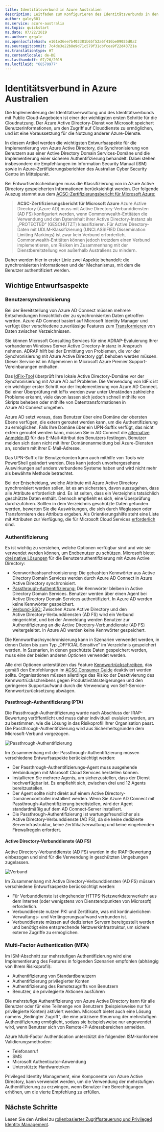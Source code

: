 ```yaml
---
title: Identitätsverbund in Azure Australien
description: Leitfaden zum Konfigurieren des Identitätsverbunds in den australischen Regionen, um die spezifischen Anforderungen der Richtlinien, Bestimmungen und Gesetze der australischen Regierung zu erfüllen.
author: galey801
ms.service: azure-australia
ms.topic: quickstart
ms.date: 07/22/2019
ms.author: grgale
ms.openlocfilehash: e161e36ee7b403381b65f52a6f416be09025d0a2
ms.sourcegitcommit: 7c4de3e22b8e9d71c579f31cbfcea9f22d43721a
ms.translationtype: HT
ms.contentlocale: de-DE
ms.lasthandoff: 07/26/2019
ms.locfileid: "68570977"
---
```

# <a name="identity-federation-in-azure-australia"></a>Identitätsverbund in Azure Australien

Die Implementierung der Identitätsverwaltung und des Identitätsverbunds mit Public Cloud-Angeboten ist einer der wichtigsten ersten Schritte für die Cloudnutzung. Der Azure Active Directory-Dienst von Microsoft speichert Benutzerinformationen, um den Zugriff auf Clouddienste zu ermöglichen, und ist eine Voraussetzung für die Nutzung anderer Azure-Dienste.

In diesem Artikel werden die wichtigsten Entwurfsaspekte für die Implementierung von Azure Active Directory, die Synchronisierung von Benutzern aus einer Active Directory Domain Services-Domäne und die Implementierung einer sicheren Authentifizierung behandelt. Dabei stehen insbesondere die Empfehlungen im Information Security Manual (ISM) sowie in Azure-Zertifizierungsberichten des Australian Cyber Security Centre im Mittelpunkt.

Bei Entwurfsentscheidungen muss die Klassifizierung von in Azure Active Directory gespeicherten Informationen berücksichtigt werden. Der folgende Auszug stammt aus dem [ACSC-Zertifizierungsbericht für Microsoft Azure:](https://aka.ms/au-irap)

>**ACSC-Zertifizierungsbericht für Microsoft Azure** Azure Active Directory (Azure AD) muss mit Active Directory-Verbunddiensten (AD FS) konfiguriert werden, wenn Commonwealth-Entitäten die Verwendung und den Dateninhalt ihrer Active Directory-Instanz als „PROTECTED“ (GESCHÜTZT) klassifizieren. Für Active Directory-Daten mit UDLM-Klassifizierung (UNCLASSIFIED Dissemination Limiting Markings) ist zwar kein Verbund erforderlich, Commonwealth-Entitäten können jedoch trotzdem einen Verbund implementieren, um Risiken im Zusammenhang mit der Dienstbereitstellung von außerhalb Australiens zu mindern.

Daher werden hier in erster Linie zwei Aspekte behandelt: die synchronisierten Informationen und der Mechanismus, mit dem die Benutzer authentifiziert werden.

## <a name="key-design-considerations"></a>Wichtige Entwurfsaspekte

### <a name="user-synchronisation"></a>Benutzersynchronisierung

Bei der Bereitstellung von Azure AD Connect müssen mehrere Entscheidungen hinsichtlich der zu synchronisierten Daten getroffen werden. Azure AD Connect basiert auf Microsoft Identity Manager und verfügt über verschiedene zuverlässige Features zum [Transformieren](https://docs.microsoft.com/azure/active-directory/hybrid/how-to-connect-sync-best-practices-changing-default-configuration) von Daten zwischen Verzeichnissen.

Sie können Microsoft Consulting Services für eine ADRAP-Evaluierung Ihrer vorhandenen Windows Server Active Directory-Instanz in Anspruch nehmen. ADRAP hilft bei der Ermittlung von Problemen, die vor der Synchronisierung mit Azure Active Directory ggf. behoben werden müssen. Dieser Service ist im Allgemeinen in Microsoft Azure Premier Support-Vereinbarungen enthalten.

Das [IdFix-Tool](https://docs.microsoft.com/office365/enterprise/install-and-run-idfix) überprüft Ihre lokale Active Directory-Domäne vor der Synchronisierung mit Azure AD auf Probleme. Die Verwendung von IdFix ist ein wichtiger erster Schritt vor der Implementierung von Azure AD Connect. Bei einer Überprüfung mit IdFix werden zwar unter Umständen zahlreiche Probleme erkannt, viele davon lassen sich jedoch schnell mithilfe von Skripts beheben oder mithilfe von Datentransformationen in Azure AD Connect umgehen.

Azure AD setzt voraus, dass Benutzer über eine Domäne der obersten Ebene verfügen, die extern geroutet werden kann, um die Authentifizierung zu ermöglichen. Falls Ihre Domäne über ein UPN-Suffix verfügt, das nicht extern geroutet werden kann, müssen Sie in AD Connect die [alternative Anmelde-ID](https://docs.microsoft.com/azure/active-directory/hybrid/plan-connect-userprincipalname) für das E-Mail-Attribut des Benutzers festlegen. Benutzer melden sich dann nicht mit ihrer Domänenanmeldung bei Azure-Diensten an, sondern mit ihrer E-Mail-Adresse.

Das UPN-Suffix für Benutzerkonten kann auch mithilfe von Tools wie PowerShell geändert werden. Dies kann jedoch unvorhergesehene Auswirkungen auf andere verbundene Systeme haben und wird nicht mehr als bewährte Methode betrachtet.

Bei der Entscheidung, welche Attribute mit Azure Active Directory synchronisiert werden sollen, ist es am sichersten, davon auszugehen, dass alle Attribute erforderlich sind. Es ist selten, dass ein Verzeichnis tatsächlich geschützte Daten enthält. Dennoch empfiehlt es sich, eine Überprüfung durchzuführen. Sollten in dem Verzeichnis geschützte Daten gefunden werden, bewerten Sie die Auswirkungen, die sich durch Weglassen oder Transformieren des Attributs ergeben. Als Orientierungshilfe steht eine Liste mit Attributen zur Verfügung, die für Microsoft Cloud Services [erforderlich](https://docs.microsoft.com/azure/active-directory/hybrid/reference-connect-sync-attributes-synchronized) sind.

### <a name="authentication"></a>Authentifizierung

Es ist wichtig zu verstehen, welche Optionen verfügbar sind und wie sie verwendet werden können, um Endbenutzer zu schützen.
Microsoft bietet [drei native Lösungen](https://docs.microsoft.com/azure/active-directory/hybrid/plan-connect-user-signin) für die Benutzerauthentifizierung mit Azure Active Directory:

* Kennworthashsynchronisierung: Die gehashten Kennwörter aus Active Directory Domain Services werden durch Azure AD Connect in Azure Active Directory synchronisiert.
* [Passthrough-Authentifizierung:](https://docs.microsoft.com/azure/active-directory/hybrid/how-to-connect-pta) Die Kennwörter bleiben in Active Directory Domain Services. Benutzer werden über einen Agent bei Active Directory Domain Services authentifiziert. In Azure AD werden keine Kennwörter gespeichert.
* [Verbund-SSO:](https://docs.microsoft.com/azure/active-directory/hybrid/how-to-connect-fed-whatis) Zwischen Azure Active Directory und den Active Directory-Verbunddiensten (AD FS) wird ein Verbund eingerichtet, und bei der Anmeldung werden Benutzer zur Authentifizierung an die Active Directory-Verbunddienste (AD FS) weitergeleitet. In Azure AD werden keine Kennwörter gespeichert.

Die Kennworthashsynchronisierung kann in Szenarien verwendet werden, in denen Daten bis zum Typ „OFFICIAL:Sensitive" im Verzeichnis gespeichert werden. In Szenarien, in denen geschützte Daten gespeichert werden, muss eine der beiden anderen Optionen verwendet werden.

Alle drei Optionen unterstützen das Feature [Kennwortrückschreiben](https://docs.microsoft.com/azure/active-directory/authentication/concept-sspr-writeback), das gemäß den Empfehlungen im [ACSC Consumer Guide](https://aka.ms/au-irap) deaktiviert werden sollte. Organisationen müssen allerdings das Risiko der Deaktivierung des Kennwortrückschreibens gegen Produktivitätssteigerungen und den geringeren Supportaufwand durch die Verwendung von Self-Service-Kennwortzurücksetzung abwägen.

#### <a name="pass-through-authentication-pta"></a>Passthrough-Authentifizierung (PTA)

Die Passthrough-Authentifizierung wurde nach Abschluss der IRAP-Bewertung veröffentlicht und muss daher individuell evaluiert werden, um zu bestimmen, wie die Lösung in das Risikoprofil Ihrer Organisation passt. Die Passthrough-Authentifizierung wird aus Sicherheitsgründen dem Microsoft-Verbund vorgezogen.

![Passthrough-Authentifizierung](media/pta1.png)

Im Zusammenhang mit der Passthrough-Authentifizierung müssen verschiedene Entwurfsaspekte berücksichtigt werden:

* Der Passthrough-Authentifizierungs-Agent muss ausgehende Verbindungen mit Microsoft Cloud Services herstellen können.
* Installieren Sie mehrere Agents, um sicherzustellen, dass der Dienst hochverfügbar ist. Es empfiehlt sich, zwischen drei und 12 Agents bereitzustellen.
* Der Agent sollte nicht direkt auf einem Active Directory-Domänencontroller installiert werden. Wenn Sie Azure AD Connect mit Passthrough-Authentifizierung bereitstellen, wird der Agent standardmäßig auf dem AD Connect-Server installiert.
* Die Passthrough-Authentifizierung ist wartungsfreundlicher als Active Directory-Verbunddienste (AD FS), da sie keine dedizierte Serverinfrastruktur, keine Zertifikatverwaltung und keine eingehenden Firewallregeln erfordert.

#### <a name="active-directory-federation-services-adfs"></a>Active Directory-Verbunddienste (AD FS)

Active Directory-Verbunddienste (AD FS) wurden in die IRAP-Bewertung einbezogen und sind für die Verwendung in geschützten Umgebungen zugelassen.

![Verbund](media/federated-identity.png)

Im Zusammenhang mit Active Directory-Verbunddiensten (AD FS) müssen verschiedene Entwurfsaspekte berücksichtigt werden:

* Für Verbunddienste ist eingehender HTTPS-Netzwerkdatenverkehr aus dem Internet (oder wenigstens von Dienstendpunkten von Microsoft) erforderlich.
* Verbunddienste nutzen PKI und Zertifikate, was mit kontinuierlichem Verwaltungs- und Verlängerungsaufwand verbunden ist.
* Verbunddienste müssen auf dedizierten Servern bereitgestellt werden und benötigt eine entsprechende Netzwerkinfrastruktur, um sichere externe Zugriffe zu ermöglichen.

### <a name="multi-factor-authentication-mfa"></a>Multi-Factor Authentication (MFA)

Im ISM-Abschnitt zur mehrstufigen Authentifizierung wird eine Implementierung des Features in folgenden Szenarien empfohlen (abhängig von Ihrem Risikoprofil):

* Authentifizierung von Standardbenutzern
* Authentifizierung privilegierter Konten
* Authentifizierung des Remotezugriffs von Benutzern
* Benutzer, die privilegierte Aktionen ausführen

Die mehrstufige Authentifizierung von Azure Active Directory kann für alle Benutzer oder für eine Teilmenge von Benutzern (beispielsweise nur für privilegierte Konten) aktiviert werden. Microsoft bietet auch eine Lösung namens „Bedingter Zugriff“, die eine präzisere Steuerung der mehrstufigen Authentifizierung ermöglicht, sodass sie beispielsweise nur angewendet wird, wenn Benutzer sich von Remote-IP-Adressbereichen anmelden.

Azure Multi-Factor Authentication unterstützt die folgenden ISM-konformen Validierungsmethoden:

* Telefonanruf
* SMS
* Microsoft Authenticator-Anwendung
* Unterstützte Hardwaretoken

Privileged Identity Management, eine Komponente von Azure Active Directory, kann verwendet werden, um die Verwendung der mehrstufigen Authentifizierung zu erzwingen, wenn Benutzer ihre Berechtigungen erhöhen, um die vierte Empfehlung zu erfüllen.

## <a name="next-steps"></a>Nächste Schritte

Lesen Sie den Artikel zu [rollenbasierter Zugriffssteuerung und Privileged Identity Management](role-privileged.md).
